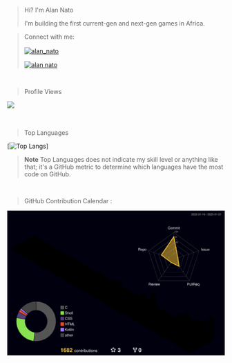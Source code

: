 > Hi? I'm Alan Nato
> 
> I'm building the first current-gen and next-gen games in Africa.


> Connect with me:
> 
> <a href="https://twitter.com/alan_nato" target="blank"><img align="center" src="https://img.shields.io/badge/LinkedIn-0077B5?style=for-the-badge&logo=linkedin&logoColor=white" alt="alan_nato"/></a>
> 
> <a href="https://www.linkedin.com/in/alan-nato/" target="blank"><img align="center" src="https://img.shields.io/badge/Twitter-1DA1F2?style=for-the-badge&logo=twitter&logoColor=white" alt="alan nato"/></a>

<br>

> Profile Views

![](https://visitor-badge.laobi.icu/badge?page_id=iamnotnato.iamnotnato)

<br>

> Top Languages

[![Top Langs](https://github-readme-stats.vercel.app/api/top-langs/?username=iamnotnato&layout=compact&hide=css,javascript,css,scss)]

> **Note**
> Top Languages does not indicate my skill level or anything like that; it's a GitHub metric to determine which languages have the most code on GitHub. 

<br>

> GitHub Contribution Calendar : 
  
![](./profile-3d-contrib/profile-night-rainbow.svg)
